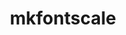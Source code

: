 ---
title: "mkfontscale"
layout: cache
categories: [package, develop-2025-05-18]
meta: {"compilers": ["gcc@10.5.0", "gcc@11.1.0", "gcc@11.4.0", "gcc@13.3.0", "intel-oneapi-compilers@2025.1.0"], "num_specs": 6, "num_specs_by_stack": {"data-vis-sdk": 1, "developer-tools-aarch64-linux-gnu": 1, "developer-tools-x86_64_v3-linux-gnu": 1, "e4s": 1, "e4s-oneapi": 1, "hep": 1, "root": 6}, "oss": ["centos7", "rhel8", "ubuntu20.04", "ubuntu22.04"], "platforms": ["linux"], "stacks": ["data-vis-sdk", "developer-tools-aarch64-linux-gnu", "developer-tools-x86_64_v3-linux-gnu", "e4s", "e4s-oneapi", "hep", "root"], "targets": ["aarch64", "x86_64_v3"], "versions": ["1.2.3"]}
spec_details: [{"compiler": "gcc@10.5.0", "hash": "3azez4bykdypncbfah6sgc7k47siues4", "os": "centos7", "platform": "linux", "size": "-", "stacks": ["developer-tools-x86_64_v3-linux-gnu", "root"], "target": "x86_64_v3", "variants": ["build_system=autotools"], "versions": ["1.2.3"]}, {"compiler": "gcc@11.4.0", "hash": "53wqgtrks32ht636dlclvwlzmbhnw5f2", "os": "ubuntu22.04", "platform": "linux", "size": "-", "stacks": ["hep", "root"], "target": "x86_64_v3", "variants": ["build_system=autotools"], "versions": ["1.2.3"]}, {"compiler": "intel-oneapi-compilers@2025.1.0", "hash": "k2cj4rjelvb4dq6sagc3ltvijoyhox5b", "os": "ubuntu22.04", "platform": "linux", "size": "-", "stacks": ["e4s-oneapi", "root"], "target": "x86_64_v3", "variants": ["build_system=autotools"], "versions": ["1.2.3"]}, {"compiler": "gcc@13.3.0", "hash": "potxixsvygxuwptimzcimwfrmddlvjst", "os": "rhel8", "platform": "linux", "size": "-", "stacks": ["developer-tools-aarch64-linux-gnu", "root"], "target": "aarch64", "variants": ["build_system=autotools"], "versions": ["1.2.3"]}, {"compiler": "gcc@11.1.0", "hash": "rz66rywcfnldftx6tnpqornqj4gb34ed", "os": "ubuntu20.04", "platform": "linux", "size": "-", "stacks": ["data-vis-sdk", "root"], "target": "x86_64_v3", "variants": ["build_system=autotools"], "versions": ["1.2.3"]}, {"compiler": "gcc@11.4.0", "hash": "wk5ov3mfaldzs7rvkm6oudtvggbduxmn", "os": "ubuntu22.04", "platform": "linux", "size": "-", "stacks": ["e4s", "root"], "target": "x86_64_v3", "variants": ["build_system=autotools"], "versions": ["1.2.3"]}]
---